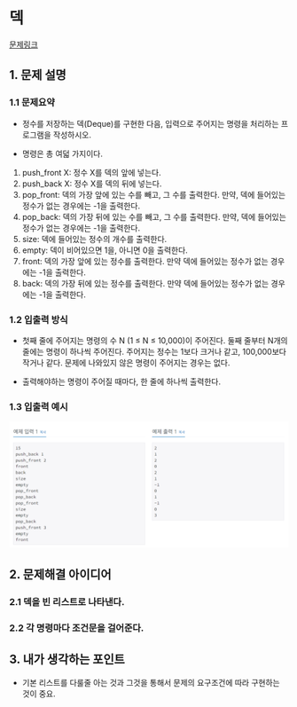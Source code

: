 # 덱
[문제링크](https://www.acmicpc.net/problem/10866)

## 1. 문제 설명

### 1.1 문제요약
- 정수를 저장하는 덱(Deque)를 구현한 다음, 입력으로 주어지는 명령을 처리하는 프로그램을 작성하시오.

- 명령은 총 여덟 가지이다.

1. push_front X: 정수 X를 덱의 앞에 넣는다.
2. push_back X: 정수 X를 덱의 뒤에 넣는다.
3. pop_front: 덱의 가장 앞에 있는 수를 빼고, 그 수를 출력한다. 만약, 덱에 들어있는 정수가 없는 경우에는 -1을 출력한다.
4. pop_back: 덱의 가장 뒤에 있는 수를 빼고, 그 수를 출력한다. 만약, 덱에 들어있는 정수가 없는 경우에는 -1을 출력한다.
5. size: 덱에 들어있는 정수의 개수를 출력한다.
6. empty: 덱이 비어있으면 1을, 아니면 0을 출력한다.
7. front: 덱의 가장 앞에 있는 정수를 출력한다. 만약 덱에 들어있는 정수가 없는 경우에는 -1을 출력한다.
8. back: 덱의 가장 뒤에 있는 정수를 출력한다. 만약 덱에 들어있는 정수가 없는 경우에는 -1을 출력한다.




### 1.2 입출력 방식 
- 첫째 줄에 주어지는 명령의 수 N (1 ≤ N ≤ 10,000)이 주어진다. 둘째 줄부터 N개의 줄에는 명령이 하나씩 주어진다. 주어지는 정수는 1보다 크거나 같고, 100,000보다 작거나 같다. 문제에 나와있지 않은 명령이 주어지는 경우는 없다.

- 출력해야하는 명령이 주어질 때마다, 한 줄에 하나씩 출력한다.
### 1.3 입출력 예시
<img src='입출력예시.jpg'>

## 2. 문제해결 아이디어

### 2.1 덱을 빈 리스트로 나타낸다.

### 2.2 각 명령마다 조건문을 걸어준다.

## 3. 내가 생각하는 포인트
- 기본 리스트를 다룰줄 아는 것과 그것을 통해서 문제의 요구조건에 따라 구현하는 것이 중요.
